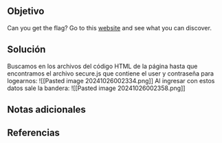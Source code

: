 ## Objetivo
Can you get the flag? Go to this [website](http://saturn.picoctf.net:58000/) and see what you can discover.

## Solución
Buscamos en los archivos del código HTML de la página hasta que encontramos el archivo secure.js que contiene el user y contraseña para logearnos:
![[Pasted image 20241026002334.png]]
Al ingresar con estos datos sale la bandera:
![[Pasted image 20241026002358.png]]
## Notas adicionales
## Referencias
